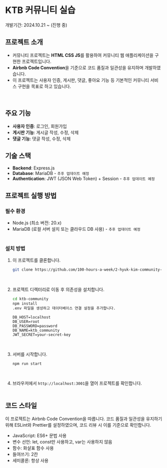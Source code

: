 # KTB 커뮤니티 실습

개발기간: 2024.10.21 ~ (진행 중)
</br>

## 프로젝트 소개

- 커뮤니티 프로젝트는 **HTML CSS JS**를 활용하여 커뮤니티 웹 애플리케이션을 구현한 프로젝트입니다.<br>
- **Airbnb Code Convention**을 기준으로 코드 품질과 일관성을 유지하며 개발하였습니다. <br>
- 이 프로젝트는 사용자 인증, 게시판, 댓글, 좋아요 기능 등 기본적인 커뮤니티 서비스 구현을 목표로 하고 있습니다.
</br>

## 주요 기능

- **사용자 인증**: 로그인, 회원가입
- **게시판 기능**: 게시글 작성, 수정, 삭제
- **댓글 기능**: 댓글 작성, 수정, 삭제

## 기술 스택

- **Backend**: Express.js
- **Database**: MariaDB - ```추후 업데이트 예정```
- **Authentication**: JWT (JSON Web Token) + Session - ```추후 업데이트 예정```

## 프로젝트 실행 방법

### 필수 환경

- Node.js (최소 버전: 20.x)
- MariaDB (로컬 서버 설치 또는 클라우드 DB 사용) - ```추후 업데이트 예정```
  </br> </br>

### 설치 방법

1. 이 프로젝트를 클론합니다.
   ```bash
   git clone https://github.com/100-hours-a-week/2-hyuk-kim-community-be.git
   ```

 </br>
 
2. 프로젝트 디렉터리로 이동 후 의존성을 설치합니다.
      ```bash
      cd ktb-community
      npm install
      .env 파일을 생성하고 데이터베이스 연결 설정을 추가합니다.
      ```

    ```env
    DB_HOST=localhost
    DB_USER=root
    DB_PASSWORD=password
    DB_NAME=ktb_community
    JWT_SECRET=your-secret-key
    ```

 </br>

3. 서버를 시작합니다.
    ```
    npm run start
    ```

 </br>

4. 브라우저에서 ```http://localhost:3001```을 열어 프로젝트를 확인합니다.
   </br>
   </br>

## 코드 스타일
이 프로젝트는 Airbnb Code Convention을 따릅니다. 코드 품질과 일관성을 유지하기 위해 ESLint와 Prettier를 설정하였으며, 코드 리뷰 시 이를 기준으로 확인합니다.</br>

- JavaScript: ES6+ 문법 사용 </br>
- 변수 선언: let, const만 사용하고, var는 사용하지 않음</br>
- 함수: 화살표 함수 사용</br>
- 들여쓰기: 2칸</br>
- 세미콜론: 항상 사용
